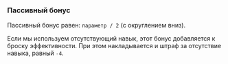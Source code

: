 ### Пассивный бонус

Пассивный бонус равен: `параметр / 2` (с округлением вниз).

Если мы используем отсутствующий навык, этот бонус добавляется к броску эффективности. При этом накладывается и штраф
 за отсутствие навыка, равный `-4`.